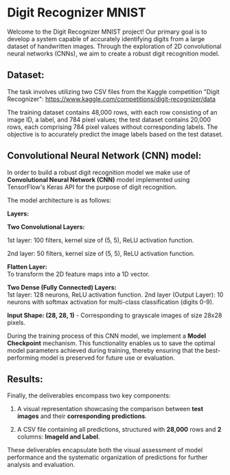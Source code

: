 # Digit Recognizer MNIST
Welcome to the Digit Recognizer MNIST project! Our primary goal is to develop a system capable of accurately identifying digits from a large dataset of handwritten images. 
Through the exploration of 2D convolutional neural networks (CNNs), we aim to create a robust digit recognition model.

## Dataset:  

The task involves utilizing two CSV files from the Kaggle competition "Digit Recognizer": https://www.kaggle.com/competitions/digit-recognizer/data  

The training dataset contains 48,000 rows, with each row consisting of an image ID, a label, and 784 pixel values; the test dataset contains 20,000 rows, each comprising 784 pixel values without corresponding labels. 
The objective is to accurately predict the image labels based on the test dataset.  

## Convolutional Neural Network (CNN) model:  

In order to build a robust digit recognition model we make use of **Convolutional Neural Network (CNN)** model implemented using TensorFlow's Keras API for the purpose of digit recognition.  

The model architecture is as follows:  

**Layers:**  

**Two Convolutional Layers:**  

1st layer: 100 filters, kernel size of (5, 5), ReLU activation function.  

2nd layer: 50 filters, kernel size of (5, 5), ReLU activation function.  

**Flatten Layer:**   
To transform the 2D feature maps into a 1D vector.  

**Two Dense (Fully Connected) Layers:**  
1st layer: 128 neurons, ReLU activation function.
2nd layer (Output Layer): 10 neurons with softmax activation for multi-class classification (digits 0-9).  

**Input Shape: (28, 28, 1)** - Corresponding to grayscale images of size 28x28 pixels.

During the training process of this CNN model, we implement a **Model Checkpoint** mechanism. This functionality enables us to save the optimal model parameters achieved during training, thereby ensuring that the best-performing model is preserved for future use or evaluation.

## Results:  

Finally, the deliverables encompass two key components:

1. A visual representation showcasing the comparison between **test images** and their **corresponding predictions**.  

2. A CSV file containing all predictions, structured with **28,000** rows and **2** columns: **ImageId and Label**.  

These deliverables encapsulate both the visual assessment of model performance and the systematic organization of predictions for further analysis and evaluation.






 
 
